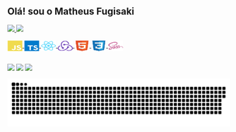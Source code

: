 ## Olá! sou o Matheus Fugisaki
 <div>
  <a href="https://github.com/fugisakimatheus">
  <img height="180em" src="https://github-readme-stats.vercel.app/api?username=fugisakimatheus&show_icons=true&theme=material-palenight&include_all_commits=true&count_private=true"/>
  <img height="180em" src="https://github-readme-stats.vercel.app/api/top-langs/?username=fugisakimatheus&layout=compact&langs_count=7&theme=material-palenight"/>
</div>
 
<div style="display: inline_block"><br>
  <img align="center" alt="Fugisaki-Js" height="24" width="34" src="https://raw.githubusercontent.com/devicons/devicon/master/icons/javascript/javascript-plain.svg">
  <img align="center" alt="Fugisaki-Ts" height="24" width="34" src="https://raw.githubusercontent.com/devicons/devicon/master/icons/typescript/typescript-plain.svg">
  <img align="center" alt="Fugisaki-React" height="24" width="34" src="https://raw.githubusercontent.com/devicons/devicon/master/icons/react/react-original.svg">
  <img align="center" alt="Fugisaki-Redux" height="24" width="34" src="https://raw.githubusercontent.com/devicons/devicon/master/icons/redux/redux-original.svg">
  <img align="center" alt="Fugisaki-HTML" height="24" width="34" src="https://raw.githubusercontent.com/devicons/devicon/master/icons/html5/html5-original.svg">
  <img align="center" alt="Fugisaki-CSS" height="24" width="34" src="https://raw.githubusercontent.com/devicons/devicon/master/icons/css3/css3-original.svg">
 <img align="center" alt="Fugisaki-SASS" height="24" width="34" src="https://raw.githubusercontent.com/devicons/devicon/master/icons/sass/sass-original.svg">
</div>
  
  ##
 
<div>
  <a href="https://www.instagram.com/matheusfugisaki" target="_blank"><img src="https://img.shields.io/badge/-Instagram-%23E4405F?style=for-the-badge&logo=instagram&logoColor=white" target="_blank"></a>
  <a href = "mailto:matheusfugisaki@gmail.com"><img src="https://img.shields.io/badge/-Gmail-%23333?style=for-the-badge&logo=gmail&logoColor=white" target="_blank"></a>
  <a href="https://www.linkedin.com/in/matheus-fugisaki/" target="_blank"><img src="https://img.shields.io/badge/-LinkedIn-%230077B5?style=for-the-badge&logo=linkedin&logoColor=white" target="_blank"></a> 
 
  ![Snake animation](https://github.com/fugisakimatheus/fugisakimatheus/blob/output/github-contribution-grid-snake.svg)
 
</div>

